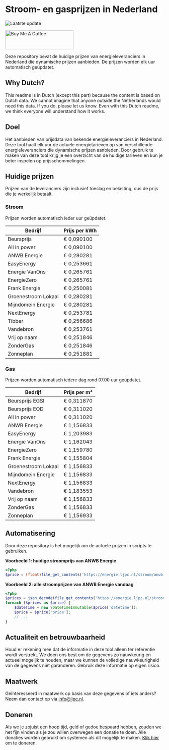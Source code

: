 # Stroom- en gasprijzen in Nederland

![Laatste update](https://img.shields.io/badge/laatste%20update-2025--09--16%2022%3A00%20CET-brightgreen)

<a href="https://www.buymeacoffee.com/Lars-" target="_blank"><img src="https://cdn.buymeacoffee.com/buttons/v2/default-orange.png" alt="Buy Me A Coffee" height="60" style="height: 60px !important;width: 217px !important;" ></a>

Deze repository bevat de huidige prijzen van energieleveranciers in Nederland die dynamische prijzen aanbieden. De prijzen worden elk uur automatisch geüpdatet.

## Why Dutch?

This readme is in Dutch (except this part) because the content is based on Dutch data. We cannot imagine that anyone outside the Netherlands would need this data. If you do, please let us know. Even with this Dutch readme, we think
everyone will understand how it works.

## Doel

Het aanbieden van prijsdata van bekende energieleveranciers in Nederland. Deze tool haalt elk uur de actuele energietarieven op van verschillende energieleveranciers die dynamische prijzen aanbieden. Door gebruik te maken van deze tool
krijg je een overzicht van de huidige tarieven en kun je beter inspelen op prijsschommelingen.

## Huidige prijzen

Prijzen van de leveranciers zijn inclusief toeslag en belasting, dus de prijs die je werkelijk betaalt.

### Stroom

Prijzen worden automatisch ieder uur geüpdatet.

 Bedrijf | Prijs per kWh 
---------|---------------
Beursprijs | € 0,090100
All in power | € 0,090100
ANWB Energie | € 0,280281
EasyEnergy | € 0,253661
Energie VanOns | € 0,265761
EnergieZero | € 0,265761
Frank Energie | € 0,250081
Groenestroom Lokaal | € 0,280281
Mijndomein Energie | € 0,280281
NextEnergy | € 0,253781
Tibber | € 0,256686
Vandebron | € 0,253761
Vrij op naam | € 0,251846
ZonderGas | € 0,251846
Zonneplan | € 0,251881


### Gas

Prijzen worden automatisch iedere dag rond 07.00 uur geüpdatet.

 Bedrijf | Prijs per m³ 
---------|--------------
Beursprijs EGSI | € 0,311870
Beursprijs EOD | € 0,311020
All in power | € 0,311020
ANWB Energie | € 1,156833
EasyEnergy | € 1,203983
Energie VanOns | € 1,162043
EnergieZero | € 1,159780
Frank Energie | € 1,155804
Groenestroom Lokaal | € 1,156833
Mijndomein Energie | € 1,156833
NextEnergy | € 1,156833
Vandebron | € 1,183553
Vrij op naam | € 1,156833
ZonderGas | € 1,156833
Zonneplan | € 1,156933


## Automatisering

Door deze repository is het mogelijk om de actuele prijzen in scripts te gebruiken.

**Voorbeeld 1: huidige stroomprijs van ANWB Energie**

```php
<?php
$price = (float)file_get_contents('https://energie.ljpc.nl/stroom/anwb-energie-nu.txt');

```

**Voorbeeld 2: alle stroomprijzen van ANWB Energie vandaag**

```php
<?php
$prices = json_decode(file_get_contents('https://energie.ljpc.nl/stroom/all-in-power-vandaag.json'),true);
foreach ($prices as $price) {
    $dateTime = new \DateTimeImmutable($price['datetime']);
    $price = $price['price'];
    // ...
}
```

## Actualiteit en betrouwbaarheid

Houd er rekening mee dat de informatie in deze tool alleen ter referentie wordt verstrekt. We doen ons best om de gegevens zo nauwkeurig en actueel mogelijk te houden, maar we kunnen de volledige nauwkeurigheid van de gegevens niet
garanderen. Gebruik deze informatie op eigen risico.

## Maatwerk

Geïnteresseerd in maatwerk op basis van deze gegevens of iets anders? Neem dan contact op
via [info@ljpc.nl](mailto:info@ljpc.nl?subject=Energie%20prijzen).

## Doneren

Als we je zojuist een hoop tijd, geld of gedoe bespaard hebben, zouden we het fijn vinden als je zou willen overwegen een
donatie te doen. Alle donaties worden gebruikt om systemen als dit mogelijk te
maken. [Klik hier](https://www.buymeacoffee.com/Lars-) om te doneren.

